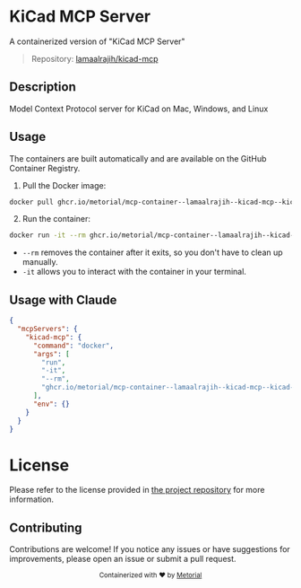
# KiCad MCP Server

A containerized version of "KiCad MCP Server"

> Repository: [lamaalrajih/kicad-mcp](https://github.com/lamaalrajih/kicad-mcp)

## Description

Model Context Protocol server for KiCad on Mac, Windows, and Linux


## Usage

The containers are built automatically and are available on the GitHub Container Registry.

1. Pull the Docker image:

```bash
docker pull ghcr.io/metorial/mcp-container--lamaalrajih--kicad-mcp--kicad-mcp
```

2. Run the container:

```bash
docker run -it --rm ghcr.io/metorial/mcp-container--lamaalrajih--kicad-mcp--kicad-mcp 
```

- `--rm` removes the container after it exits, so you don't have to clean up manually.
- `-it` allows you to interact with the container in your terminal.



## Usage with Claude

```json
{
  "mcpServers": {
    "kicad-mcp": {
      "command": "docker",
      "args": [
        "run",
        "-it",
        "--rm",
        "ghcr.io/metorial/mcp-container--lamaalrajih--kicad-mcp--kicad-mcp"
      ],
      "env": {}
    }
  }
}
```

# License

Please refer to the license provided in [the project repository](https://github.com/lamaalrajih/kicad-mcp) for more information.

## Contributing

Contributions are welcome! If you notice any issues or have suggestions for improvements, please open an issue or submit a pull request.

<div align="center">
  <sub>Containerized with ❤️ by <a href="https://metorial.com">Metorial</a></sub>
</div>
  